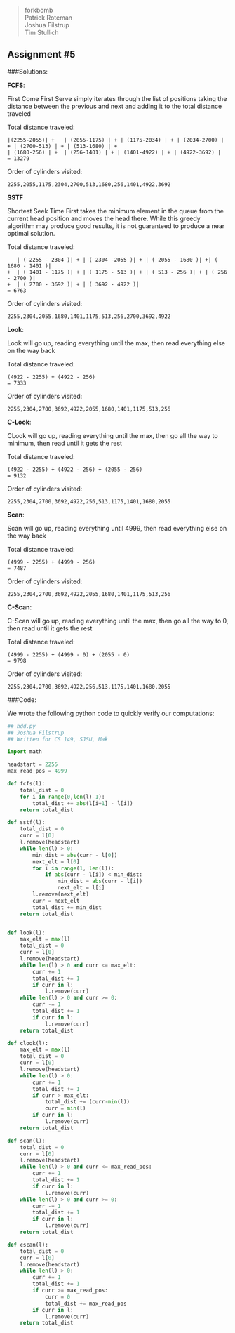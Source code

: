 > forkbomb    
Patrick Roteman    
Joshua Filstrup    
Tim Stullich

Assignment #5
--

###Solutions:

**FCFS**:

First Come First Serve simply iterates through the list of positions taking the distance between the previous and next
and adding it to the total distance traveled

Total distance traveled:

    |(2255-2055)| +   | (2055-1175) | + | (1175-2034) | + | (2034-2700) | + | (2700-513) | + | (513-1680) | + 
    | (1680-256) | +  | (256-1401) | + | (1401-4922) | + | (4922-3692) | 
    = 13279

Order of cylinders visited:

    2255,2055,1175,2304,2700,513,1680,256,1401,4922,3692

**SSTF**

Shortest Seek Time First takes the minimum element in the queue from the current head position and moves the head there.
While this greedy algorithm may produce good results, it is not guaranteed to produce a near optimal solution.

Total distance traveled:

       | ( 2255 - 2304 )| + | ( 2304 -2055 )| + | ( 2055 - 1680 )| +| ( 1680 - 1401 )|
    +  | ( 1401 - 1175 )| + | ( 1175 - 513 )| + | ( 513 - 256 )| + | ( 256 - 2700 )| 
    +  | ( 2700 - 3692 )| + | ( 3692 - 4922 )|
    = 6763
  
Order of cylinders visited:

    2255,2304,2055,1680,1401,1175,513,256,2700,3692,4922

**Look**:

Look will go up, reading everything until the max, then read everything else on the way back 
    
Total distance traveled:

    (4922 - 2255) + (4922 - 256) 
    = 7333

Order of cylinders visited:

    2255,2304,2700,3692,4922,2055,1680,1401,1175,513,256

**C-Look**: 

CLook will go up, reading everything until the max, then go all the way to minimum, then read until it gets the rest 

Total distance traveled:

    (4922 - 2255) + (4922 - 256) + (2055 - 256) 
    = 9132 

Order of cylinders visited:

    2255,2304,2700,3692,4922,256,513,1175,1401,1680,2055


**Scan**:

Scan will go up, reading everything until 4999, then read everything else on the way back 
    
Total distance traveled:

    (4999 - 2255) + (4999 - 256) 
    = 7487 

Order of cylinders visited:

    2255,2304,2700,3692,4922,2055,1680,1401,1175,513,256


**C-Scan**:

C-Scan will go up, reading everything until the max, then go all the way to 0, then read until it gets the rest 

Total distance traveled:

    (4999 - 2255) + (4999 - 0) + (2055 - 0) 
    = 9798

Order of cylinders visited:

    2255,2304,2700,3692,4922,256,513,1175,1401,1680,2055

###Code:

We wrote the following python code to quickly verify our computations:

```python
## hdd.py
## Joshua Filstrup
## Written for CS 149, SJSU, Mak

import math

headstart = 2255
max_read_pos = 4999

def fcfs(l):
    total_dist = 0
    for i in range(0,len(l)-1):
        total_dist += abs(l[i+1] - l[i])
    return total_dist

def sstf(l):
    total_dist = 0
    curr = l[0]
    l.remove(headstart) 
    while len(l) > 0:
        min_dist = abs(curr - l[0])
        next_elt = l[0]
        for i in range(1, len(l)):
            if abs(curr - l[i]) < min_dist:
                min_dist = abs(curr - l[i])
                next_elt = l[i] 
        l.remove(next_elt)
        curr = next_elt
        total_dist += min_dist
    return total_dist


def look(l):
    max_elt = max(l)
    total_dist = 0
    curr = l[0]
    l.remove(headstart)
    while len(l) > 0 and curr <= max_elt:
        curr += 1
        total_dist += 1
        if curr in l:
            l.remove(curr)
    while len(l) > 0 and curr >= 0:
        curr -= 1
        total_dist += 1
        if curr in l:
            l.remove(curr)
    return total_dist

def clook(l):
    max_elt = max(l)
    total_dist = 0
    curr = l[0]
    l.remove(headstart)
    while len(l) > 0:
        curr += 1
        total_dist += 1
        if curr > max_elt:            
            total_dist += (curr-min(l))
            curr = min(l)
        if curr in l:
            l.remove(curr)
    return total_dist

def scan(l):
    total_dist = 0
    curr = l[0]
    l.remove(headstart)
    while len(l) > 0 and curr <= max_read_pos:
        curr += 1
        total_dist += 1
        if curr in l:
            l.remove(curr)
    while len(l) > 0 and curr >= 0:
        curr -= 1
        total_dist += 1
        if curr in l:
            l.remove(curr)
    return total_dist

def cscan(l):
    total_dist = 0
    curr = l[0]
    l.remove(headstart)
    while len(l) > 0:
        curr += 1
        total_dist += 1
        if curr >= max_read_pos:
            curr = 0
            total_dist += max_read_pos
        if curr in l:
            l.remove(curr)
    return total_dist
```
    
